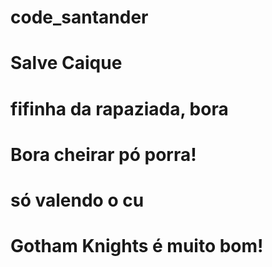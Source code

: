 # code_santander
# Salve Caique
# fifinha da rapaziada, bora
# Bora cheirar pó porra! 

# só valendo o cu

# Gotham Knights é muito bom! 
